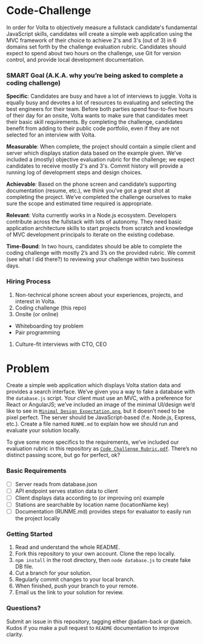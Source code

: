 # Code-Challenge

In order for Volta to objectively measure a fullstack candidate's fundamental JavaScript skills, candidates will create a simple web application using the MVC framework of their choice to achieve 2's and 3's (out of 3) in 6 domains set forth by the challenge evaluation rubric. Candidates should expect to spend about two hours on the challenge, use Git for version control, and provide local development documentation.

### SMART Goal (A.K.A. why you’re being asked to complete a coding challenge)

**Specific**: Candidates are busy and have a lot of interviews to juggle. Volta is equally busy and devotes a lot of resources to evaluating and selecting the best engineers for their team. Before both parties spend four-to-five hours of their day for an onsite, Volta wants to make sure that candidates meet their basic skill requirements. By completing the challenge, candidates benefit from adding to their public code portfolio, even if they are not selected for an interview with Volta.

**Measurable**: When complete, the project should contain a simple client and server which displays station data based on the example given. We’ve included a (mostly) objective evaluation rubric for the challenge; we expect candidates to receive mostly 2's and 3's. Commit history will provide a running log of development steps and design choices.

**Achievable**: Based on the phone screen and candidate’s supporting documentation (resume, etc.), we think you’ve got a great shot at completing the project. We’ve completed the challenge ourselves to make sure the scope and estimated time required is appropriate.

**Relevant**: Volta currently works in a Node.js ecosystem. Developers contribute across the fullstack with lots of autonomy. They need basic application architecture skills to start projects from scratch and knowledge of MVC development principals to iterate on the existing codebase.

**Time-Bound**: In two hours, candidates should be able to complete the coding challenge with mostly 2’s and 3’s on the provided rubric. We commit (see what I did there?) to reviewing your challenge within two business days.

### Hiring Process

1. Non-technical phone screen about your experiences, projects, and interest in Volta.
1. Coding challenge (this repo)
1. Onsite (or online)
 - Whiteboarding toy problem
 - Pair programming
1. Culture-fit interviews with CTO, CEO

# Problem

Create a simple web application which displays Volta station data and provides a search interface. We’ve given you a way to fake a database with the `database.js` script. Your client must use an MVC, with a preference for React or AngularJS; we’ve included an image of the minimal UI/design we’d like to see in [`Minimal Design Expectation.png`](./Minimal%20Design%20Expectation.png), but it doesn’t need to be pixel perfect. The server should be JavaScript-based (f.e. Node.js, Express, etc.). Create a file named `RUNME.md` to explain how we should run and evaluate your solution locally.

To give some more specifics to the requirements, we’ve included our evaluation rubric in this repository as [`Code Challenge Rubric.pdf`](./Code%20Challenge%20Rubric.pdf). There’s no distinct passing score, but go for perfect, ok?

### Basic Requirements

- [ ] Server reads from database.json
- [ ] API endpoint serves station data to client
- [ ] Client displays data according to (or improving on) example
- [ ] Stations are searchable by location name (locationName key)
- [ ] Documentation (RUNME.md) provides steps for evaluator to easily run the project locally

### Getting Started

1. Read and understand the whole README.
1. Fork this repository to your own account. Clone the repo locally.
1. `npm install` in the root directory, then `node database.js` to create fake DB file.
1. Cut a branch for your solution.
1. Regularly commit changes to your local branch.
1. When finished, push your branch to your remote.
1. Email us the link to your solution for review.

### Questions?

Submit an issue in this repository, tagging either @adam-back or @ateich. Kudos if you make a pull request to `README` documentation to improve clarity.
